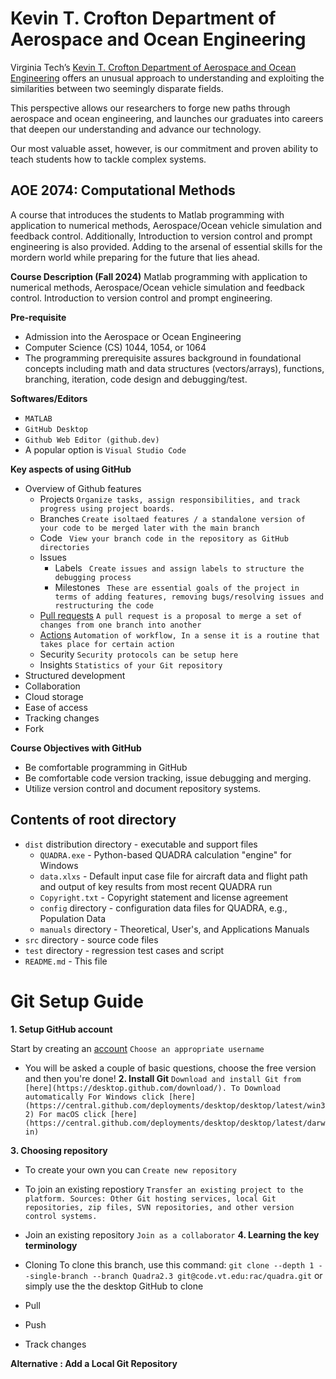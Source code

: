 # Kevin T. Crofton Department of Aerospace and Ocean Engineering

Virginia Tech’s [Kevin T. Crofton Department of Aerospace and Ocean Engineering](https://www.aoe.vt.edu/) offers an unusual approach to understanding and exploiting the similarities between two seemingly disparate fields.

This perspective allows our researchers to forge new paths through aerospace and ocean engineering, and launches our graduates into careers that deepen our understanding and advance our technology.

Our most valuable asset, however, is our commitment and proven ability to teach students how to tackle complex systems. 

## AOE 2074: Computational Methods

A course that introduces the students to Matlab programming with application to numerical methods, Aerospace/Ocean vehicle simulation and feedback control.  Additionally, Introduction to version control and prompt engineering is also provided. Adding to the arsenal of essential skills for the mordern world while preparing for the future that lies ahead. 


**Course Description (Fall 2024)**
Matlab programming with application to numerical methods, Aerospace/Ocean vehicle simulation and feedback control.  Introduction to version control and prompt engineering.    

**Pre-requisite**
* Admission into the Aerospace or Ocean Engineering
* Computer Science (CS) 1044, 1054, or 1064
* The programming prerequisite assures background in foundational concepts including math and data structures (vectors/arrays), functions, branching, iteration, code design and debugging/test.


**Softwares/Editors**
* `MATLAB` 
* `GitHub Desktop`
* `Github Web Editor (github.dev)`
* A popular option is `Visual Studio Code`


**Key aspects of using GitHub**

* Overview of Github features
    - Projects
        ```Organize tasks, assign responsibilities, and track progress using project boards.```
    - Branches
        ```Create isoltaed features / a standalone version of your code to be merged later with the main branch```
    - Code
        ``` View your branch code in the repository as GitHub directories```
    - Issues
        - Labels
        ``` Create issues and assign labels to structure the debugging process```
        - Milestones
        ``` These are essential goals of the project in terms of adding features, removing bugs/resolving issues and restructuring the code```
    - [Pull requests](https://docs.github.com/en/pull-requests/collaborating-with-pull-requests/proposing-changes-to-your-work-with-pull-requests/about-pull-requests)
        ```A pull request is a proposal to merge a set of changes from one branch into another```
    - [Actions](https://docs.github.com/en/actions/about-github-actions/understanding-github-actions)
        ```Automation of workflow, In a sense it is a routine that takes place for certain action```
    - Security 
        ```Security protocols can be setup here```
    - Insights 
        `Statistics of your Git repository`
* Structured development
* Collaboration
* Cloud storage
* Ease of access 
* Tracking changes
* Fork 


**Course Objectives with GitHub**
* Be comfortable programming in GitHub
* Be comfortable code version tracking, issue debugging and merging.
* Utilize version control and document repository systems.


## Contents of root directory

* `dist` distribution directory - executable and support files
	* `QUADRA.exe` - Python-based QUADRA calculation "engine" for Windows
	* `data.xlxs` - Default input case file for aircraft data and flight path and output of key results from most recent QUADRA run
	* `Copyright.txt` - Copyright statement and license agreement
	* `config` directory - configuration data files for QUADRA, e.g., Population Data
	* `manuals` directory - Theoretical, User's, and Applications Manuals
* `src` directory - source code files
* `test` directory - regression test cases and script
* `README.md` - This file

# Git Setup Guide



**1. Setup GitHub account**

Start by creating an [account](https://github.com/signup?ref_cta=Sign+up&ref_loc=header+logged+out&ref_page=%2F&source=header-home)
`
Choose an appropriate username
`
* You will be asked a couple of basic questions, choose the free version and then you're done!
**2. Install Git**
`
Download and install Git from [here](https://desktop.github.com/download/).
To Download automatically
For Windows click [here](https://central.github.com/deployments/desktop/desktop/latest/win32)
For macOS click [here](https://central.github.com/deployments/desktop/desktop/latest/darwin)
`

**3. Choosing repository**

* To create your own you can 
`
Create new repository
`
* To join an existing repostiory 
`
Transfer an existing project to the platform.
Sources: Other Git hosting services, local Git repositories, zip files, SVN repositories, and other version control systems.
`
* Join an existing repository 
`
Join as a collaborator
`
**4. Learning the key terminology**
* Cloning
To clone this branch, use this command:
`
git clone --depth 1 --single-branch --branch Quadra2.3 git@code.vt.edu:rac/quadra.git
`
or simply use the the desktop GitHub to clone
* Pull 

* Push

* Track changes 

**Alternative : Add a Local Git Repository**




